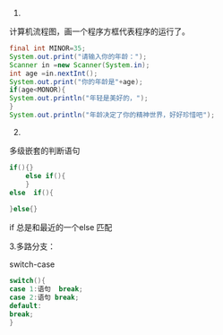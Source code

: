 1.

计算机流程图，画一个程序方框代表程序的运行了。

```java
final int MINOR=35;
System.out.print("请输入你的年龄：");
Scanner in =new Scanner(System.in);
int age =in.nextInt();
System.out.print("你的年龄是"+age);
if(age<MONOR){
System.out.println("年轻是美好的，");
}
System.out.println("年龄决定了你的精神世界，好好珍惜吧");
```

2.

多级嵌套的判断语句

```java
if(){}
    else if(){
    }
else  if(){
    
}else{}
```

if 总是和最近的一个else 匹配

3.多路分支：

switch-case

```java
switch(){
case 1:语句  break;
case 2:语句 break;
default:
break;
}
```

